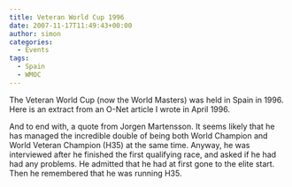 ```yaml
---
title: Veteran World Cup 1996
date: 2007-11-17T11:49:43+00:00
author: simon
categories:
  - Events
tags:
  - Spain
  - WMOC
---
```

The Veteran World Cup (now the World Masters) was held in Spain in 1996. Here is an extract from an O-Net article I wrote in April 1996.

<!--more-->

And to end with, a quote from Jorgen Martensson. It seems likely that he has managed the incredible double of being both World Champion and World Veteran Champion (H35) at the same time. Anyway, he was interviewed after he finished the first qualifying race, and asked if he had had any problems. He admitted that he had at first gone to the elite start. Then he remembered that he was running H35.
